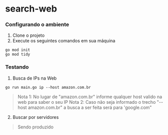 # search-web
### Configurando o ambiente
1. Clone o projeto
2. Execute os seguintes comandos em sua máquina
```shell
go mod init
go mod tidy
```
### Testando
1. Busca de IPs na Web
```shell
go run main.go ip --host amazon.com.br
```
> Nota 1: No lugar de "amazon.com.br" informe qualquer host valido na web para saber o seu IP
> Nota 2: Caso não seja informado o trecho "--host amazon.com.br" a busca a ser feita será para 'google.com"

2. Buscar por servidores
> Sendo produzido
